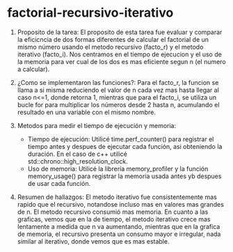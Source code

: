 # factorial-recursivo-iterativo

1. Proposito de la tarea: El proposito de esta tarea fue evaluar y comparar la eficicncia de dos formas diferentes de calcular el factorial de un mismo número usando el metodo recursivo (facto_r) y el metodo iterativo (facto_i). Nos centramos en el tiempo de ejecucion y el uso de la memoria para ver cual de los dos es mas eficiente segun n (el numero a calcular).
   
2. ¿Como se implementaron las funciones?: Para el facto_r, la funcion se llama a si misma reduciendo el valor de n cada vez mas hasta llegar al caso n<=1, donde retorna 1, mientras que para el facto_i, se utiliza un bucle for para multiplicar los números desde 2 hasta n, acumulando el resultado en una variable con el mismo nombre.

3. Metodos para medir el tiempo de ejecución y memoria:
   - Tiempo de ejecución: Utilicé time.perf_counter() para registrar el tiempo antes y despues de ejecutar cada función, asi obteniendo la duración. En el caso de c++ utilicé std::chrono::high_resolution_clock.
   - Uso de memoria: Utilicé la librería memory_profiler y la función memory_usage() para registrar la memoria usada antes yb despues de usar cada función.

4. Resumen de hallazgos: El metodo iterativo fue consistentemente mas rapido que el recursivo, notandose incluso mas en valores mas grandes de n. El metodo recursivo consumió mas memoria.
En cuanto a las graficas, vemos que en la de tiempo, el metodo iterativo crece mas lentamente a medida que n va aumentando, mientras que en la grafica de memoria, el recursivo presenta un consumo mayor e irregular, nada similar al iterativo, donde vemos que es mas estable.
